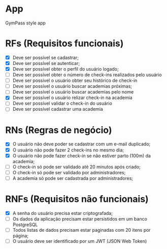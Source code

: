 # App

GymPass style app

# RFs (Requisitos funcionais)

* [x] Deve ser possível se cadastrar;
* [x] Deve ser possível se autenticar;
* [x] Deve ser possível obter o perfil do usuário logado;
* [ ] Deve ser possível obter o número de check-ins realizados pelo usuário
* [ ] Deve ser possível o usuário obter seu histórico de check-in
* [ ] Deve ser possível o usuário buscar academias próximas;
* [ ] Deve ser possível o usuário buscar academias pelo nome
* [x] Deve ser possível o usuário relizar check-in na academia
* [ ] Deve ser possível validar o check-in do usuário
* [ ] Deve ser possível cadastrar uma academia

# RNs (Regras de negócio)

* [x] O usuário não deve poder se cadastrar com um e-mail duplicado;
* [x] O usuário não pode fazer 2 check-ins no mesmo dia;
* [x] O usuário não pode fazer check-in se não estiver parto (100m) da academia;
* [ ] O check-in só pode ser validado até 20 minutos após criado;
* [ ] O check-in só pode ser validado por administradores;
* [ ] A academia só pode ser cadastrada por administradores;

# RNFs (Requisitos não funcionais)

* [x] A senha do usuário precisa estar criptografada;
* [ ] Os dados da aplicação precisam estar persistidos em um banco PostgreSQL
* [ ] Todos listas de dados precisam estar paginadas com 20 itens por página;
* [ ] O usuário deve ser identificado por um JWT (JSON Web Token)
